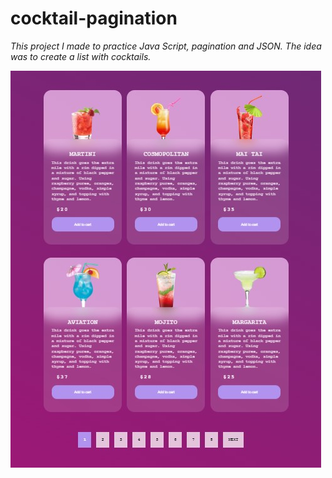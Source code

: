 # cocktail-pagination

*This project I made to practice Java Script, pagination and JSON. The idea was to create a list with cocktails.*

![my-project-photo](/image-pagination.jpg)
